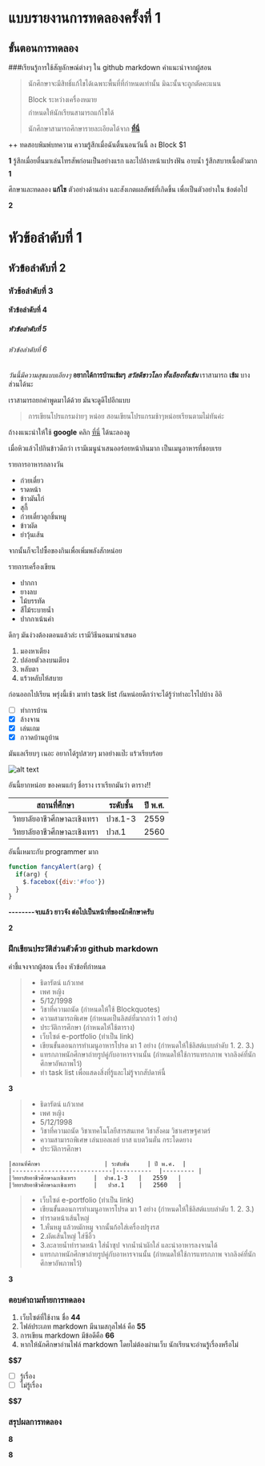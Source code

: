 # แบบรายงานการทดลองครั้งที่ 1

## ขั้นตอนการทดลอง

###เรียนรู้การใช้สัญลักษณ์ต่างๆ ใน github markdown
คำแนะนำจากผู้สอน
> นักศึกษาจะมีสิทธิ์แก้ไขได้เฉพาะพื้นที่ที่กำหนดเท่านั้น มิฉะนั้นจะถูกตัดคะแนน
> 
> Block ระหว่างเครื่องหมาย $$$$ กำหนดให้นักเรียนสามารถแก้ไขได้
> 
> นักศึกษาสามารถศึกษารายละเอียดได้จาก **[ที่นี่](https://ankworld.github.io/2017-10-3-How_to_Write_Github_Markdown.html)**

++ ทดสอบพิมพ์บทความ ความรู้สึกเมื่อฉันตื่นนอนวันนี้ ลง Block $1

**$$$$1**
รู้สึกเมื่อยตื่นมาเล่นโทรสัพก่อนเป็นอย่างแรก และไปล้างหน้าแปรงฟัน อาบน้ำ รู้สึกสบายเนื้อตัวมาก
**$$$$1**

ศึกษาและทดลอง **แก้ไข** ตัวอย่างด้านล่าง และสังเกตผลลัพธ์ที่เกิดขึ้น เพื่อเป็นตัวอย่างใน ข้อต่อไป

**$$$$2**

# หัวข้อลำดับที่ 1
## หัวข้อลำดับที่ 2
### หัวข้อลำดับที่ 3
#### หัวข้อลำดับที่ 4
##### หัวข้อลำดับที่ 5
###### หัวข้อลำดับที่ 6

_วันนี้มีความสุขแบบเอียงๆ_
**อยากได้การบ้านเข้มๆ**
**_สวัสดีชาวโลก ทั้งเอียงทั้งเข้ม_**
เราสามารถ **เข้ม** บางส่วนได้นะ

เราสามารถยกคำพูดมาได้ด้วย มันจะดูดีไปอีกแบบ
> การเขียนโปรแกรมง่ายๆ หน่อย สอนเขียนโปรแกรมช้าๆหน่อยเรียนตามไม่ทันค่ะ

ถ้างงแนะนำให้ใช้ **google** คลิก [ที่นี่](https://www.google.co.th) ได้นะลองดู

เมื่อหิวแล้วไปกินข้าวดีกว่า เรามีเมนูนำเสนออร่อยหน้ากินมาก เป็นเมนูอาหารที่ชอบเรย

รายการอาหารกลางวัน
- ก๋วยเตี๋ยว
- ราดหน้า
- ข้าวมันไก่
- สุกี้
- ก๋วยเตี๋ยวลูกชิ้นหมู
- ข้าวผัด
- ยำวุ้นเส้น

จากนั้นก็จะไปซื้อของกินเพื่อเพิ่มพลังสักหน่อย

รายการเครื่องเขียน
* ปากกา
* ยางลบ
* ไม้บรรทัด
* สีไม้ระบายน้ำ
* ปากกาเน้นคำ

ดึกๆ มันง่วงต้องตอนแล้วล่ะ เรามีวิธีนอนมานำเสนอ
1. มองหาเตียง
2. ปล่อยตัวลงบนเตียง
3. หลับตา
4. แร้วหลับไห้สบาย

ก่อนออกไปเรียน พรุ่งนี้เช้า มาทำ task list กันหน่อยดีกว่าจะได้รู้ว่าทำอะไรไปบ้าง อิอิ

- [ ] ทำการบ้าน
- [x] ล้างจาน
- [x] เล่นเกม
- [x] กวาดบ้านถูบ้าน

มันแลเรียบๆ เนอะ อยากได้รูปสวยๆ มาอย่างแป๊ะ แร้วเรียบร้อย

![alt text](https://encrypted-tbn3.gstatic.com/images?q=tbn:ANd9GcTKp10vfGsyRKueZuCq26ZkVGeTYSj48tdMpr-gRuU7vvDoXcn6hQ)

อันนี้ยากหน่อย ของคนแก่ๆ ชื่อราง เราเรียกมันว่า ตาราง!!

|สถานที่ศึกษา                  | ระดับชั้น     | ปี พ.ศ.  |
|----------------------------|------------|----------|
|วิทยาลัยอาชีวศึกษาฉะเชิงเทรา     |  ปวช.1-3   |   2559   |
|วิทยาลัยอาชีวศึกษาฉะเชิงเทรา     |   ปวส.1    |   2560   |

อันนี้เหมาะกับ programmer มาก

```javascript
function fancyAlert(arg) {
  if(arg) {
    $.facebox({div:'#foo'})
  }
}
```

**--------จบแล้ว ยาวจัง ต่อไปเป็นหน้าที่ของนักศึกษาครับ**

**$$$$2**


### ฝึกเขียนประวัติส่วนตัวด้วย github markdown
คำชี้แจงจากผู้สอน เรื่อง หัวข้อที่กำหนด
> - ธิดารัตน์   แก้วเทศ
> - เพศ หญิง
> - 5/12/1998
> - วิชาที่ความถนัด (กำหนดให้ใช้ Blockquotes)
> - ความสามารถพิเศษ (กำหนดเป็นลิสต์ที่มากกว่า 1 อย่าง)
> - ประวัติการศึกษา (กำหนดให้ใช้ตาราง)
> - เว็บไซต์ e-portfolio (ทำเป็น link)
> - เขียนขั้นตอนการทำเมนูอาหารโปรด มา 1 อย่าง (กำหนดให้ใช้ลิสต์แบบลำดับ 1. 2. 3.)
> - แทรกภาพนักศึกษาถ่ายรูปคู่กับอาหารจานนั้น (กำหนดให้ใช้การแทรกภาพ จากลิงค์ที่นักศึกษาอัพภาพไว้)
> - ทำ task list เพื่อแสดงสิ่งที่รู้และไม่รู้จากสัปดาห์นี้

**$$$$3**
> - ธิดารัตน์   แก้วเทศ
> - เพศ หญิง
> - 5/12/1998
> - วิชาที่ความถนัด วิชาเทคโนโลยีสารสนเทศ วิชาสังคม วิชาเศรษฐศาตร์ 
> - ความสามารถพิเศษ เล่นบอลเลย์  บาส แบตวินตั๋น กระโดดยาง 
> - ประวัติการศึกษา 

    |สถานที่ศึกษา                  | ระดับชั้น     | ปี พ.ศ.  |
    |----------------------------|----------  |--------- |
    |วิทยาลัยอาชีวศึกษาฉะเชิงเทรา     |  ปวช.1-3   |   2559   |
    |วิทยาลัยอาชีวศึกษาฉะเชิงเทรา     |   ปวส.1    |   2560   |
    
> - เว็บไซต์ e-portfolio (ทำเป็น link)
> - เขียนขั้นตอนการทำเมนูอาหารโปรด มา 1 อย่าง (กำหนดให้ใช้ลิสต์แบบลำดับ 1. 2. 3.)
> - ทำราดหน้าเส้นใหญ่
> - 1.หั่นหมู แล้วหมักหมู จากนั้นก้อใส่เครื่องปรุงรส
> - 2.ผัดเส้นใหญ่  ใส่ซีอิ้ว 
> - 3.ละลายน้ำทำราดหน้า ใส่น้ำซุป จากน้ำนำผักใส่ และนำอาหารลงจานได้
> - แทรกภาพนักศึกษาถ่ายรูปคู่กับอาหารจานนั้น (กำหนดให้ใช้การแทรกภาพ จากลิงค์ที่นักศึกษาอัพภาพไว้)


**$$$$3**

### ตอบคำถามท้ายการทดลอง

1. เว็บไซต์ที่ใช้งาน ชื่อ **$4    4$**
2. ไฟล์ประเภท markdown มีนามสกุลไฟล์ คือ **$5   5$**
3. การเขียน markdown มีข้อดีคือ **$6   6$** 
4. หากให้นักศึกษาอ่านไฟล์ markdown โดยไม่ต้องผ่านเว็บ นักเรียนจะอ่านรู้เรื่องหรือไม่ 

**$$7** 

- [ ] รู้เรื่อง  
- [ ] ไม่รู้เรื่อง

**$$7** 

### สรุปผลการทดลอง

**$$$$8**


**$$$$8**
